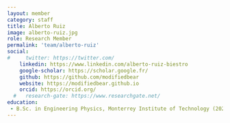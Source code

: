 ```yaml
---
layout: member
category: staff
title: Alberto Ruiz
image: alberto-ruiz.jpg
role: Research Member
permalink: 'team/alberto-ruiz'
social:
#     twitter: https://twitter.com/
    linkedin: https://www.linkedin.com/alberto-ruiz-biestro
    google-scholar: https://scholar.google.fr/
    github: https://github.com/modifiedbear
    website: https://modifiedbear.github.io
    orcid: https://orcid.org/
  #   research-gate: https://www.researchgate.net/
education:
 - B.Sc. in Engineering Physics, Monterrey Institute of Technology (2024)
---
```


